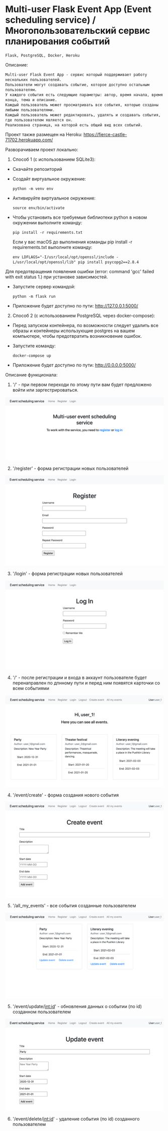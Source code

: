 # Multi-user Flask Event App (Event scheduling service) / Многопользовательский сервис планирования событий

    Flask, PostgreSQL, Docker, Heroku

Описание:

    Multi-user Flask Event App - сервис который поддерживает работу нескольких пользователей. 
    Пользователи могут создавать событие, которое доступно остальным пользователям.
    У каждого события есть следующие параметры: автор, время начала, время конца, тема и описание.
    Каждый пользователь может просматривать все события, которые созданы любыми пользователями.
    Каждый пользователь может редактировать, удалять и создавать события, где пользователем является он.
    Реализована страница, на которой есть общий вид всех событий.
    
Проект также размещен на Heroku: https://fierce-castle-71702.herokuapp.com/

Разворачиваем проект локально:

1. Способ 1 (с использованием SQLite3):

- Скачайте репозиторий

- Создайт виртуальное окружение:

      python -m venv env

- Активируйте виртуальное окружение:

      source env/bin/activate
      
- Чтобы установить все требуемые библиотеки python в новом окружении выполните команду:

      pip install -r requirements.txt
  
  Если у вас macOS до выполнения команды pip install -r requirements.txt выполните команду:

      env LDFLAGS="-I/usr/local/opt/openssl/include -L/usr/local/opt/openssl/lib" pip install psycopg2==2.8.4      
      
Для предотвращения появления ошибки (error: command 'gcc' failed with exit status 1.) при установке зависимостей.

- Запустите сервер командой:

      python -m flask run

- Приложение будет доступно по пути: http://127.0.0.1:5000/

2. Способ 2 (с использованием PostgreSQL через docker-compose):

- Перед запуском контейнера, по возможности следует удалить все образы и контейнеры использующие postgres на вашем компьютере, чтобы предотвратить возникновение ошибок.

- Запустите команду:

      docker-compose up

- Приложение будет доступно по пути: http://0.0.0.0:5000/


Описание функционала:

1. '/' - при первом переходи по этому пути вам будет предложено войти или заргестрироваться.

 ![Index page](/screenshots/screenshot_1.png)

2. '/register' - форма регистрации новых пользователей
 
  ![Registration form](/screenshots/screenshot_2.png)

3. '/login' - форма регистрации новых пользователей
 
  ![Log in form](/screenshots/screenshot_3.png)

4. '/' - после регистрации и входа в аккаунт пользователе будет перенаправлен по дпнному пути и перед ним появятся карточки со всем событиями

  ![Events cards](/screenshots/screenshot_4.png)

4. '/event/create' - форма создания нового события

  ![Event create form](/screenshots/screenshot_5.png)
  
5. '/all_my_events' - все события созданные пользователем

  ![Event create form](/screenshots/screenshot_6.png)

5. '/event/update/<int:id>' - обновления данных о событии (по id) созданном пользователем

  ![Event update form](/screenshots/screenshot_7.png)

6. '/event/delete/<int:id>' - удаление события (по id) созданного пользователем



